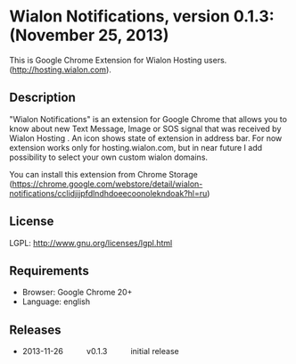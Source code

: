 # Wialon Notifications, version 0.1.3: (November 25, 2013)
This is Google Chrome Extension for Wialon Hosting users. (http://hosting.wialon.com).

## Description
"Wialon Notifications" is an extension for Google Chrome that allows you to know about new Text Message, Image or SOS signal that was received by Wialon Hosting .
An icon shows state of extension in address bar. For now extension works only for hosting.wialon.com, but in near future I add possibility to select your own custom wialon domains.

You can install this extension from Chrome Storage (https://chrome.google.com/webstore/detail/wialon-notifications/cclidjijpfdlndhdoeecoonolekndoak?hl=ru)

## License
LGPL: http://www.gnu.org/licenses/lgpl.html

## Requirements
 * Browser: Google Chrome 20+
 * Language: english


## Releases
 * 2013-11-26   v0.1.3   initial release
